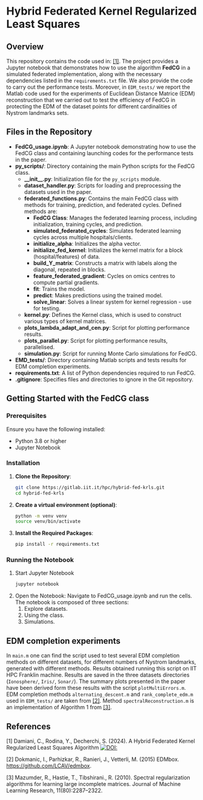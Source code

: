 # Hybrid Federated Kernel Regularized Least Squares


## Overview
This repository contains the code used in: [[1]](#1). The project provides a Jupyter notebook that demonstrates how to use the algorithm **FedCG** in a simulated federated implementation, along with the necessary dependencies listed in the `requirements.txt` file. We also provide the code to carry out the performance tests. Moreover, in `EDM_tests/` we report the Matlab code used for the experiments of Euclidean Distance Matrice (EDM) reconstruction that we carried out to test the efficiency of FedCG in protecting the EDM of the dataset points for different cardinalities of Nystrom landmarks sets. 

## Files in the Repository
- **FedCG_usage.ipynb**: A Jupyter notebook demonstrating how to use the FedCG class and containing launching codes for the performance tests in the paper.
- **py_scripts/**: Directory containing the main Python scripts for the FedCG class.
  - **\_\_init\_\_.py**: Initialization file for the `py_scripts` module.
  - **dataset_handler.py**: Scripts for loading and preprocessing the datasets used in the paper.
  - **federated_functions.py**: Contains the main FedCG class with methods for training, prediction, and federated cycles. Defined methods are: 
      - **FedCG Class**: Manages the federated learning process, including initialization, training cycles, and prediction. 
      - **simulated_federated_cycles**: Simulates federated learning cycles across multiple hospitals/clients.
      - **initialize_alpha**: Initializes the alpha vector.
      - **initialize_fed_kernel**: Initializes the kernel matrix for a block (hospital/features) of data.
      - **build_Y_matrix**: Constructs a matrix with labels along the diagonal, repeated in blocks.
      - **feature_federated_gradient**: Cycles on omics centres to compute partial gradients.
      - **fit**: Trains the model.
      - **predict**: Makes predictions using the trained model.
      - **solve_linear**: Solves a linear system for kernel regression - use for testing.
  - **kernel.py**: Defines the Kernel class, which is used to construct various types of kernel matrices.
  - **plots_lambda_adapt_and_cen.py**: Script for plotting performance results.
  - **plots_parallel.py**: Script for plotting performance results, parallelised. 
  - **simulation.py**: Script for running Monte Carlo simulations for FedCG.
- **EMD_tests/**: Directory containing Matlab scripts and tests results for EDM completion experiments.
- **requirements.txt**: A list of Python dependencies required to run FedCG.
- **.gitignore**: Specifies files and directories to ignore in the Git repository.

## Getting Started with the FedCG class

### Prerequisites
Ensure you have the following installed:
- Python 3.8 or higher
- Jupyter Notebook

### Installation

1. **Clone the Repository**:
   ```sh
   git clone https://gitlab.iit.it/hpc/hybrid-fed-krls.git
   cd hybrid-fed-krls

2. **Create a virtual environment (optional)**:
    ```sh
   python -m venv venv
   source venv/bin/activate

3. **Install the Required Packages**:

    ```sh
   pip install -r requirements.txt

### Running the Notebook

1. Start Jupyter Notebook
    ```sh
    jupyter notebook

2. Open the Notebook:
Navigate to FedCG_usage.ipynb and run the cells. The notebook is composed of three sections:
   1. Explore datasets.
   2. Using the class.
   3. Simulations.


## EDM completion experiments
In `main.m` one can find the script used to test several EDM completion methods on different datasets, for different numbers of Nystrom landmarks, generated with different methods. Results obtained running this script on IIT HPC Franklin machine.
Results are saved in the three datasets directories (`Ionosphere/`, `Iris/`, `Sonar/`). The summary plots presented in the paper have been derived form these results with the script `plotMultiErrors.m`.
EDM completion methods `alternating_descent.m` and `rank_complete_edm.m` used in `EDM_tests/` are taken from [[2]](#2). Method `spectralReconstruction.m` is an implementation of Algorithm 1 from [[3]](#3).


## References
<a id="1">[1]</a> 
Damiani, C., Rodina, Y., Decherchi, S. (2024). 
A Hybrid Federated Kernel Regularized Least Squares Algorithm
[![DOI:](https://)](https://doi.org/)

<a id="2">[2]</a> 
Dokmanic, I., Parhizkar, R., Ranieri, J., Vetterli, M. (2015)
EDMbox. https://github.com/LCAV/edmbox.

<a id="3">[3]</a> 
Mazumder, R., Hastie, T., Tibshirani., R. (2010).
Spectral regularization algorithms for learning large incomplete matrices. 
Journal of Machine Learning Research, 11(80):2287–2322.